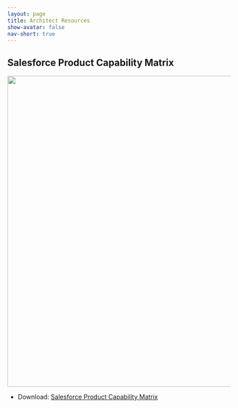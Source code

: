 ```yaml
---
layout: page
title: Architect Resources
show-avatar: false
nav-short: true
---
```


## Salesforce Product Capability Matrix

<p align="center">
  <img width="700" src="https://user-images.githubusercontent.com/2145211/97807581-a3147680-1c2f-11eb-803d-7b700a62285b.png">
</p>

* Download: [Salesforce Product Capability Matrix](https://github.com/Jaganpro/Jaganpro.github.io/blob/master/assets/Files/Salesforce%20Product%20Capability%20Map.pptx)
